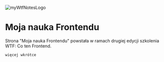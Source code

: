 ![myWtfNotesLogo](https://mir-cdn.behance.net/v1/rendition/project_modules/fs/85c71f90815521.5f10cd28aed53.jpg "Moja nauka Frontendu")

# Moja nauka Frontendu 

Strona "Moja nauka Frontendu" powstała w ramach drugiej edycji szkolenia WTF: Co ten Frontend.

`więcej wkrótce`
